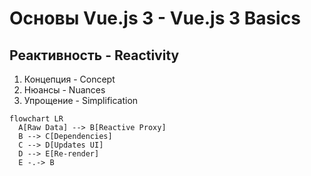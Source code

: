 # Основы Vue.js 3 - Vue.js 3 Basics

## Реактивность - Reactivity

1. Концепция - Concept
2. Нюансы - Nuances
3. Упрощение - Simplification

```mermaid
flowchart LR
  A[Raw Data] --> B[Reactive Proxy]
  B --> C[Dependencies]
  C --> D[Updates UI]
  D --> E[Re-render]
  E -.-> B
```
